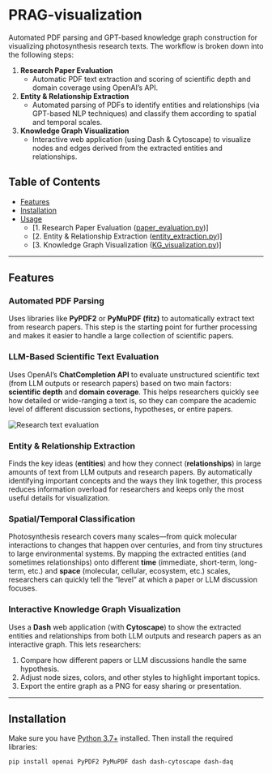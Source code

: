 # PRAG-visualization
Automated PDF parsing and GPT-based knowledge graph construction for visualizing photosynthesis research texts.
The workflow is broken down into the following steps:

1. **Research Paper Evaluation**  
   - Automatic PDF text extraction and scoring of scientific depth and domain coverage using OpenAI’s API.  
2. **Entity & Relationship Extraction**  
   - Automated parsing of PDFs to identify entities and relationships (via GPT-based NLP techniques) and classify them according to spatial and temporal scales.  
3. **Knowledge Graph Visualization**  
   - Interactive web application (using Dash & Cytoscape) to visualize nodes and edges derived from the extracted entities and relationships.

## Table of Contents
- [Features](#features)
- [Installation](#installation)
- [Usage](#usage)
  - [1. Research Paper Evaluation ([paper_evaluation.py](./paper_evaluation.py))]
  - [2. Entity & Relationship Extraction ([entity_extraction.py](./entity_extraction.py))]
  - [3. Knowledge Graph Visualization ([KG_visualization.py](./KG_visualization.py))]

---

## Features

### Automated PDF Parsing
Uses libraries like **PyPDF2** or **PyMuPDF (fitz)** to automatically extract text from research papers. This step is the starting point for further processing and makes it easier to handle a large collection of scientific papers.

### LLM-Based Scientific Text Evaluation
Uses OpenAI’s **ChatCompletion API** to evaluate unstructured scientific text (from LLM outputs or research papers) based on two main factors: **scientific depth** and **domain coverage**. This helps researchers quickly see how detailed or wide-ranging a text is, so they can compare the academic level of different discussion sections, hypotheses, or entire papers.

![Research text evaluation](./Depth_domain.png)

### Entity & Relationship Extraction
Finds the key ideas (**entities**) and how they connect (**relationships**) in large amounts of text from LLM outputs and research papers. By automatically identifying important concepts and the ways they link together, this process reduces information overload for researchers and keeps only the most useful details for visualization.

### Spatial/Temporal Classification
Photosynthesis research covers many scales—from quick molecular interactions to changes that happen over centuries, and from tiny structures to large environmental systems. By mapping the extracted entities (and sometimes relationships) onto different **time** (immediate, short-term, long-term, etc.) and **space** (molecular, cellular, ecosystem, etc.) scales, researchers can quickly tell the “level” at which a paper or LLM discussion focuses.

### Interactive Knowledge Graph Visualization
Uses a **Dash** web application (with **Cytoscape**) to show the extracted entities and relationships from both LLM outputs and research papers as an interactive graph. This lets researchers:
1. Compare how different papers or LLM discussions handle the same hypothesis.  
2. Adjust node sizes, colors, and other styles to highlight important topics.  
3. Export the entire graph as a PNG for easy sharing or presentation.

---

## Installation
Make sure you have [Python 3.7+](https://www.python.org/) installed. Then install the required libraries:

```bash
pip install openai PyPDF2 PyMuPDF dash dash-cytoscape dash-daq
